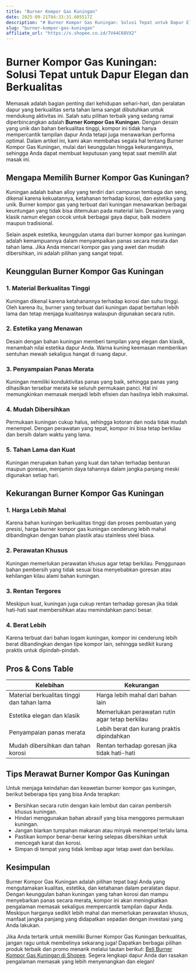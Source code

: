 ```yaml
---
title: "Burner Kompor Gas Kuningan"
date: 2025-09-21T04:33:31.605517Z
description: "# Burner Kompor Gas Kuningan: Solusi Tepat untuk Dapur Elegan dan Berkualitas..."
slug: "burner-kompor-gas-kuningan"
affiliate_url: "https://s.shopee.co.id/7V44C68VX2"
---
```

# Burner Kompor Gas Kuningan: Solusi Tepat untuk Dapur Elegan dan Berkualitas

Memasak adalah bagian penting dari kehidupan sehari-hari, dan peralatan dapur yang berkualitas serta tahan lama sangat dibutuhkan untuk mendukung aktivitas ini. Salah satu pilihan terbaik yang sedang ramai diperbincangkan adalah **Burner Kompor Gas Kuningan**. Dengan desain yang unik dan bahan berkualitas tinggi, kompor ini tidak hanya mempercantik tampilan dapur Anda tetapi juga menawarkan performa optimal. Dalam artikel ini, kami akan membahas segala hal tentang Burner Kompor Gas Kuningan, mulai dari keunggulan hingga kekurangannya, sehingga Anda dapat membuat keputusan yang tepat saat memilih alat masak ini.

## Mengapa Memilih Burner Kompor Gas Kuningan?

Kuningan adalah bahan alloy yang terdiri dari campuran tembaga dan seng, dikenal karena kekuatannya, ketahanan terhadap korosi, dan estetika yang unik. Burner kompor gas yang terbuat dari kuningan menawarkan berbagai keuntungan yang tidak bisa ditemukan pada material lain. Desainnya yang klasik namun elegan cocok untuk berbagai gaya dapur, baik modern maupun tradisional.

Selain aspek estetika, keunggulan utama dari burner kompor gas kuningan adalah kemampuannya dalam menyampaikan panas secara merata dan tahan lama. Jika Anda mencari kompor gas yang awet dan mudah dibersihkan, ini adalah pilihan yang sangat tepat.

## Keunggulan Burner Kompor Gas Kuningan

### 1. Material Berkualitas Tinggi
Kuningan dikenal karena ketahanannya terhadap korosi dan suhu tinggi. Oleh karena itu, burner yang terbuat dari kuningan dapat bertahan lebih lama dan tetap menjaga kualitasnya walaupun digunakan secara rutin.

### 2. Estetika yang Menawan
Desain dengan bahan kuningan memberi tampilan yang elegan dan klasik, menambah nilai estetika dapur Anda. Warna kuning keemasan memberikan sentuhan mewah sekaligus hangat di ruang dapur.

### 3. Penyampaian Panas Merata
Kuningan memiliki konduktivitas panas yang baik, sehingga panas yang dihasilkan tersebar merata ke seluruh permukaan panci. Hal ini memungkinkan memasak menjadi lebih efisien dan hasilnya lebih maksimal.

### 4. Mudah Dibersihkan
Permukaan kuningan cukup halus, sehingga kotoran dan noda tidak mudah menempel. Dengan perawatan yang tepat, kompor ini bisa tetap berkilau dan bersih dalam waktu yang lama.

### 5. Tahan Lama dan Kuat
Kuningan merupakan bahan yang kuat dan tahan terhadap benturan maupun goresan, menjamin daya tahannya dalam jangka panjang meski digunakan setiap hari.

## Kekurangan Burner Kompor Gas Kuningan

### 1. Harga Lebih Mahal
Karena bahan kuningan berkualitas tinggi dan proses pembuatan yang presisi, harga burner kompor gas kuningan cenderung lebih mahal dibandingkan dengan bahan plastik atau stainless steel biasa.

### 2. Perawatan Khusus
Kuningan memerlukan perawatan khusus agar tetap berkilau. Penggunaan bahan pembersih yang tidak sesuai bisa menyebabkan goresan atau kehilangan kilau alami bahan kuningan.

### 3. Rentan Tergores
Meskipun kuat, kuningan juga cukup rentan terhadap goresan jika tidak hati-hati saat membersihkan atau memindahkan panci besar.

### 4. Berat Lebih
Karena terbuat dari bahan logam kuningan, kompor ini cenderung lebih berat dibandingkan dengan tipe kompor lain, sehingga sedikit kurang praktis untuk dipindah-pindah.

## Pros & Cons Table

| Kelebihan                                   | Kekurangan                                               |
|----------------------------------------------|----------------------------------------------------------|
| Material berkualitas tinggi dan tahan lama| Harga lebih mahal dari bahan lain                        |
| Estetika elegan dan klasik                  | Memerlukan perawatan rutin agar tetap berkilau        |
| Penyampaian panas merata                     | Lebih berat dan kurang praktis dipindahkan            |
| Mudah dibersihkan dan tahan korosi         | Rentan terhadap goresan jika tidak hati-hati          |

## Tips Merawat Burner Kompor Gas Kuningan

Untuk menjaga keindahan dan keawetan burner kompor gas kuningan, berikut beberapa tips yang bisa Anda terapkan:

- Bersihkan secara rutin dengan kain lembut dan cairan pembersih khusus kuningan.
- Hindari menggunakan bahan abrasif yang bisa menggores permukaan kuningan.
- Jangan biarkan tumpahan makanan atau minyak menempel terlalu lama.
- Pastikan kompor benar-benar kering selepas dibersihkan untuk mencegah karat dan korosi.
- Simpan di tempat yang tidak lembap agar tetap awet dan berkilau.

## Kesimpulan

Burner Kompor Gas Kuningan adalah pilihan tepat bagi Anda yang mengutamakan kualitas, estetika, dan ketahanan dalam peralatan dapur. Dengan keunggulan bahan kuningan yang tahan korosi dan mampu menyebarkan panas secara merata, kompor ini akan meningkatkan pengalaman memasak sekaligus mempercantik tampilan dapur Anda. Meskipun harganya sedikit lebih mahal dan memerlukan perawatan khusus, manfaat jangka panjang yang didapatkan sepadan dengan investasi yang Anda lakukan.

Jika Anda tertarik untuk memiliki Burner Kompor Gas Kuningan berkualitas, jangan ragu untuk membelinya sekarang juga! Dapatkan berbagai pilihan produk terbaik dan promo menarik melalui tautan berikut: [Beli Burner Kompor Gas Kuningan di Shopee](https://s.shopee.co.id/7V44C68VX2). Segera lengkapi dapur Anda dan rasakan pengalaman memasak yang lebih menyenangkan dan elegan!